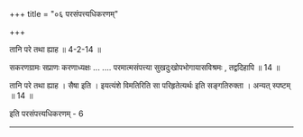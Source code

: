 +++
title = "०६ परसंपत्त्यधिकरणम्"

+++

तानि परे तथा ह्याह ॥ 4-2-14 ॥

सकरणग्रामः सप्राणः करणाध्यक्षः ... .... परमात्मसंपत्त्या सुखदुःखोपभोगायासविश्रमः , तद्वदिहापि ॥ 14 ॥

तानि परे तथा ह्याह । सैषा इति । इयत्यंशे विमतिरिति सा परिहृतेत्यर्थः इति सङ्गतिरुक्ता । अन्यत् स्पष्टम् ॥ 14 ॥

इति परसंपत्त्यधिकरणम् - 6

------
